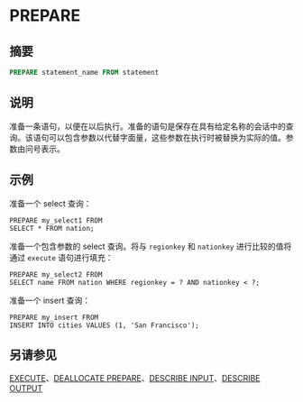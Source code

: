 
# PREPARE

## 摘要

``` sql
PREPARE statement_name FROM statement
```

## 说明

准备一条语句，以便在以后执行。准备的语句是保存在具有给定名称的会话中的查询。该语句可以包含参数以代替字面量，这些参数在执行时被替换为实际的值。参数由问号表示。

## 示例

准备一个 select 查询：

    PREPARE my_select1 FROM
    SELECT * FROM nation;

准备一个包含参数的 select 查询。将与 `regionkey` 和 `nationkey` 进行比较的值将通过 `execute` 语句进行填充：

    PREPARE my_select2 FROM
    SELECT name FROM nation WHERE regionkey = ? AND nationkey < ?;

准备一个 insert 查询：

    PREPARE my_insert FROM
    INSERT INTO cities VALUES (1, 'San Francisco');

## 另请参见

[EXECUTE](./execute.html)、[DEALLOCATE PREPARE](./deallocate-prepare.html)、[DESCRIBE INPUT](./describe-input.html)、[DESCRIBE OUTPUT](./describe-output.html)